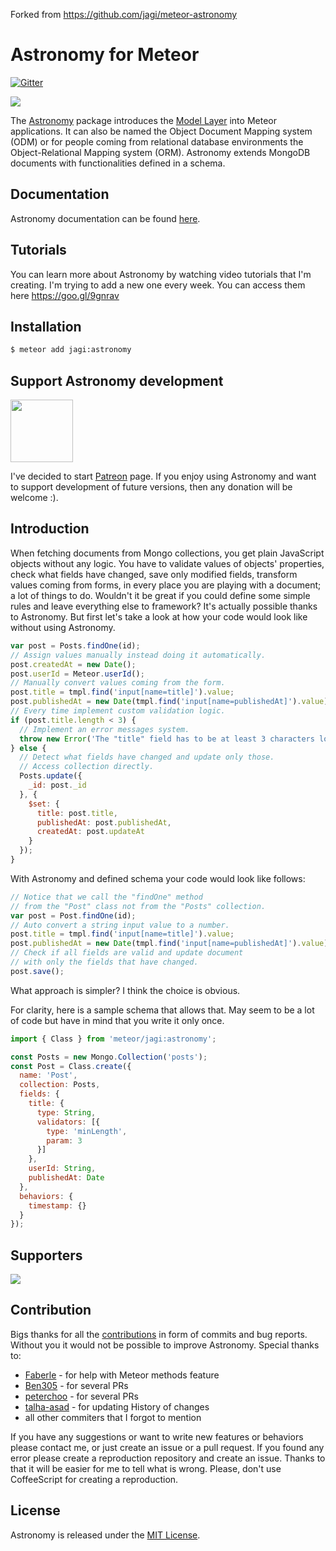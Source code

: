 Forked from https://github.com/jagi/meteor-astronomy

# Astronomy for Meteor

[![Gitter](https://badges.gitter.im/Join%20Chat.svg)](https://gitter.im/jagi/meteor-astronomy?utm_source=badge&utm_medium=badge&utm_campaign=pr-badge&utm_content=body_badge)

<img src="http://jagi.github.io/meteor-astronomy/images/logo.png" />

The [Astronomy](https://atmospherejs.com/jagi/astronomy) package introduces the [Model Layer](http://en.wikipedia.org/wiki/Model%E2%80%93view%E2%80%93controller) into Meteor applications. It can also be named the Object Document Mapping system (ODM) or for people coming from relational database environments the Object-Relational Mapping system (ORM). Astronomy extends MongoDB documents with functionalities defined in a schema.

## Documentation

Astronomy documentation can be found [here](http://jagi.github.io/meteor-astronomy/).

## Tutorials

You can learn more about Astronomy by watching video tutorials that I'm creating. I'm trying to add a new one every week. You can access them here https://goo.gl/9gnrav

## Installation

```sh
$ meteor add jagi:astronomy
```

## Support Astronomy development

[<img src="https://www.patreon.com/images/patreon_navigation_logo_mini_orange.png" width="100" />](https://www.patreon.com/jagi)

I've decided to start [Patreon](https://www.patreon.com/jagi) page. If you enjoy using Astronomy and want to support development of future versions, then any donation will be welcome :).

## Introduction

When fetching documents from Mongo collections, you get plain JavaScript objects without any logic. You have to validate values of objects' properties, check what fields have changed, save only modified fields, transform values coming from forms, in every place you are playing with a document; a lot of things to do. Wouldn't it be great if you could define some simple rules and leave everything else to framework? It's actually possible thanks to Astronomy. But first let's take a look at how your code would look like without using Astronomy.

```js
var post = Posts.findOne(id);
// Assign values manually instead doing it automatically.
post.createdAt = new Date();
post.userId = Meteor.userId();
// Manually convert values coming from the form.
post.title = tmpl.find('input[name=title]').value;
post.publishedAt = new Date(tmpl.find('input[name=publishedAt]').value);
// Every time implement custom validation logic.
if (post.title.length < 3) {
  // Implement an error messages system.
  throw new Error('The "title" field has to be at least 3 characters long');
} else {
  // Detect what fields have changed and update only those.
  // Access collection directly.
  Posts.update({
    _id: post._id
  }, {
    $set: {
      title: post.title,
      publishedAt: post.publishedAt,
      createdAt: post.updateAt
    }
  });
}
```

With Astronomy and defined schema your code would look like follows:
```js
// Notice that we call the "findOne" method
// from the "Post" class not from the "Posts" collection.
var post = Post.findOne(id);
// Auto convert a string input value to a number.
post.title = tmpl.find('input[name=title]').value;
post.publishedAt = new Date(tmpl.find('input[name=publishedAt]').value);
// Check if all fields are valid and update document
// with only the fields that have changed.
post.save();
```

What approach is simpler? I think the choice is obvious.

For clarity, here is a sample schema that allows that. May seem to be a lot of
code but have in mind that you write it only once.

```js
import { Class } from 'meteor/jagi:astronomy';

const Posts = new Mongo.Collection('posts');
const Post = Class.create({
  name: 'Post',
  collection: Posts,
  fields: {
    title: {
      type: String,
      validators: [{
        type: 'minLength',
        param: 3
      }]
    },
    userId: String,
    publishedAt: Date
  },
  behaviors: {
    timestamp: {}
  }
});
```

## Supporters

[<img src="http://jagi.github.io/meteor-astronomy/images/usefulio.png" />](http://useful.io/)

## Contribution

Bigs thanks for all the [contributions](https://github.com/jagi/meteor-astronomy/graphs/contributors) in form of commits and bug reports. Without you it would not be possible to improve Astronomy. Special thanks to:
- [Faberle](https://github.com/Faberle) - for help with Meteor methods feature
- [Ben305](https://github.com/Ben305) - for several PRs
- [peterchoo](https://github.com/peterchoo) - for several PRs
- [talha-asad](https://github.com/talha-asad) - for updating History of changes
- all other commiters that I forgot to mention

If you have any suggestions or want to write new features or behaviors please contact me, or just create an issue or a pull request. If you found any error please create a reproduction repository and create an issue. Thanks to that it will be easier for me to tell what is wrong. Please, don't use CoffeeScript for creating a reproduction.

## License

Astronomy is released under the [MIT License](http://opensource.org/licenses/MIT).
